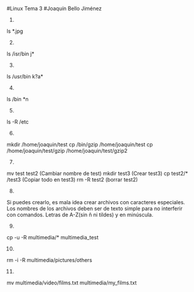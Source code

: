 #Linux Tema 3
#Joaquín Bello Jiménez

1.
ls *.jpg

2.
ls /isr/bin j*

3.
ls /usr/bin k?a*

4.
ls /bin *n

5.
ls -R /etc

6.
mkdir /home/joaquin/test
cp /bin/gzip /home/joaquin/test
cp /home/joaquin/test/gzip /home/joaquin/test/gzip2

7.
mv test test2 	(Cambiar nombre de test)
mkdir test3 	(Crear test3)
cp test2/* /test3 (Copiar todo en test3)
rm -R test2 	(borrar test2)

8.
Si puedes crearlo, es mala idea crear archivos con caracteres especiales.
Los nombres de los archivos deben ser de texto simple para no interferir con comandos.
Letras de A-Z(sin ñ ni tildes) y  en minúscula.

9.
cp -u -R multimedia/* multimedia_test

10.
rm -i -R multimedia/pictures/others

11.
mv multimedia/video/films.txt multimedia/my_films.txt
